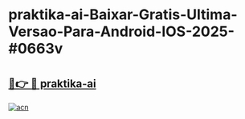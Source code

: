 # praktika-ai-Baixar-Gratis-Ultima-Versao-Para-Android-IOS-2025-#0663v

# <h2><a href="https://ainizakaria.my?title=praktika-ai&ref=24M">🔗👉 🔴 praktika-ai</a></h2>

[![acn](https://github.com/user-attachments/assets/0f9c940e-d8b0-45ae-aac7-cd30a18b3e1c)](https://ainizakaria.my?title=praktika-ai&ref=24M)

